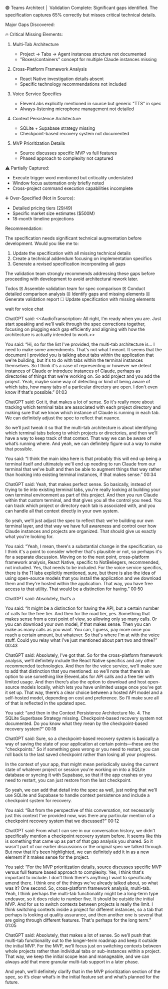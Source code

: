 <topic>
 🟣 Teams Architect │ Validation Complete: Significant gaps identified. The specification captures 65%
  correctly but misses critical technical details.

Major Gaps Discovered:

🔥 Critical Missing Elements:

1. Multi-Tab Architecture


    - Project → Tabs → Agent instances structure not documented
    - "Boxes/containers" concept for multiple Claude instances missing

2. Cross-Platform Framework Analysis


    - React Native investigation details absent
    - Specific technology recommendations not included

3. Voice Service Specifics


    - ElevenLabs explicitly mentioned in source but generic "TTS" in spec
    - Always-listening microphone management not detailed

4. Context Persistence Architecture


    - SQLite + Supabase strategy missing
    - Checkpoint-based recovery system not documented

5. MVP Prioritization Details


    - Source discusses specific MVP vs full features
    - Phased approach to complexity not captured

⚠️ Partially Captured:

- Execute trigger word mentioned but criticality understated
- Window focus automation only briefly noted
- Cross-project command execution capabilities incomplete

➕ Over-Specified (Not in Source):

- Detailed pricing tiers ($29/$49)
- Specific market size estimates ($500M)
- 18-month timeline projections

Recommendation:

The specification needs significant technical augmentation before development. Would you like me to:

1. Update the specification with all missing technical details
2. Create a technical addendum focusing on implementation specifics
3. Generate a revised specification incorporating all gaps

The validation team strongly recommends addressing these gaps before proceeding with development to avoid
architectural rework later.

Todos
☒ Assemble validation team for spec comparison
☒ Conduct detailed comparison analysis
☒ Identify gaps and missing elements
☒ Generate validation report
☐ Update specification with missing elements
</topic>

wait for voice chat

ChatGPT said:
<<AudioTranscription: All right, I’m ready when you are. Just start speaking and we’ll walk through the spec corrections together, focusing on plugging each gap efficiently and aligning with how the architecture is actually intended to work.>>

You said:
“Hi, so for the list I've provided, the multi-tab architecture is... I need to make some amendments. That's not what I meant. It seems that the document I provided you is talking about tabs within the application that we're building, but it's to do with tabs within the terminal instances themselves. So I think it's a case of representing or however we detect instances of Claude or introduce instances of Claude, perhaps as directories of things that we're working on. So add project and you add the project. Yeah, maybe some way of detecting or kind of being aware of which tabs, how many tabs of a particular directory are open. I don't even know if that's possible.”
01:03

ChatGPT said:
Got it, that makes a lot of sense. So it's really more about tracking which terminal tabs are associated with each project directory and making sure that we know which instance of Claude is running in each tab. We can definitely adjust the spec to reflect that nuance.

So we’ll just tweak it so that the multi-tab architecture is about identifying which terminal tabs belong to which projects or directories, and then we’ll have a way to keep track of that context. That way we can be aware of what’s running where. And yeah, we can definitely figure out a way to make that possible.

You said:
“I think the main idea here is that probably this will end up being a terminal itself and ultimately we'll end up needing to run Claude from our terminal that we've built and then be able to augment things that way rather than hooking into existing terminal instances, if that makes sense.”
00:34

ChatGPT said:
Yeah, that makes perfect sense. So basically, instead of trying to tie into existing terminal tabs, you're really looking at building your own terminal environment as part of this project. And then you run Claude within that custom terminal, and that gives you all the control you need. You can track which project or directory each tab is associated with, and you can handle all that context directly in your own system.

So yeah, we’ll just adjust the spec to reflect that: we're building our own terminal layer, and that way we have full awareness and control over how Claude instances and projects are organized. That should give us exactly what you’re looking for.

You said:
“Yeah, I mean, there's a substantial change in the specification, so I think it's a point to consider whether that's plausible or not, so perhaps it's for a separate discussion. Moving on to the next point, cross-platform framework analysis, React Native, specific to NotBeliegers, recommended, not included. Yes, that needs to be included. For the voice service specifics, there is the 11 labs explicitly mentioned, sure, but there is also the idea of using open-source models that you install the application and we download them and they're hosted within the application. That way, you have free access to that utility. That would be a distinction for having.”
00:50

ChatGPT said:
Absolutely, that’s a

You said:
“It might be a distinction for having the API, but a certain number of calls for the free tier. And then for the road tier, yes. Something that makes sense from a cost point of view, so allowing only so many calls. Or you can download your own model, if that makes sense. Then you can make as many calls as you want. You can, I guess, pay more once you reach a certain amount, but whatever. So that's where I'm at with the voice stuff. Could you relay what I've just mentioned about part two and three?”
00:43

ChatGPT said:
Absolutely, I’ve got that. So for the cross-platform framework analysis, we’ll definitely include the React Native specifics and any other recommended technologies. And then for the voice service, we’ll make sure to add that distinction that you mentioned: so we’ll note that there’s an option to use something like ElevenLabs for API calls and a free tier with limited usage. And then there’s also the option to download and host open-source models locally, which lets you have unlimited usage once you’ve got it set up. That way, there’s a clear choice between a hosted API model and a self-hosted model, depending on cost and preference. So I’ll make sure all of that is reflected in the updated spec.

You said:
“and then in the Context Persistence Architecture No. 4. The SQLite Superbase Strategy missing. Checkpoint-based recovery system not documented. Do you know what they mean by the checkpoint-based recovery system?”
00:18

ChatGPT said:
Sure, so a checkpoint-based recovery system is basically a way of saving the state of your application at certain points—these are the "checkpoints." So if something goes wrong or you need to restart, you can roll back to the last saved checkpoint rather than losing all your progress.

In the context of your app, that might mean periodically saving the current state of whatever project or session you're working on into a SQLite database or syncing it with Supabase, so that if the app crashes or you need to restart, you can just restore from the last checkpoint.

So yeah, we can add that detail into the spec as well, just noting that we’ll use SQLite and Supabase to handle context persistence and include a checkpoint system for recovery.

You said:
“But from the perspective of this conversation, not necessarily just this context I've provided now, was there any particular mention of a checkpoint recovery system that we discussed?”
00:12

ChatGPT said:
From what I can see in our conversation history, we didn't specifically mention a checkpoint recovery system before. It seems like this is something that came up as part of that gap analysis you shared. So it wasn't part of our earlier discussions or the original spec we talked through. But now that it's been highlighted, we can definitely add it in as a new element if it makes sense for the project.

You said:
“For the MVP prioritization details, source discusses specific MVP versus full feature based approach to complexity. Yes, I think that's important to include. I don't think there's anything I want to specifically amend there. I think one of the things we've already talked about, so what was it? One second. So, cross-platform framework analysis, multi-tab. Yeah, I think perhaps the multi-tab functionality might be a long-term type endeavor, so it does relate to number five. It should be outside the initial MVP. And for us to switch contexts between projects is really the limit. I think switching contexts inside a project for different instances, so a tab that perhaps is looking at quality assurance, and then another one is several that are going through different features. That's perhaps for the long term.”
01:05

ChatGPT said:
Absolutely, that makes a lot of sense. So we’ll push that multi-tab functionality out to the longer-term roadmap and keep it outside the initial MVP. For the MVP, we’ll focus just on switching contexts between whole projects rather than individual tabs or sub-instances within a project. That way, we keep the initial scope lean and manageable, and we can always add that more granular multi-tab support in a later phase.

And yeah, we’ll definitely clarify that in the MVP prioritization section of the spec, so it’s clear what’s in the initial feature set and what’s planned for the future.
